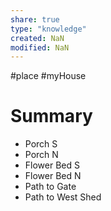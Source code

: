 ```yaml
---
share: true
type: "knowledge"
created: NaN 
modified: NaN
---
```

#place #myHouse 
# Summary

- Porch S
- Porch N
- Flower Bed S
- Flower Bed N
- Path to Gate
- Path to West Shed